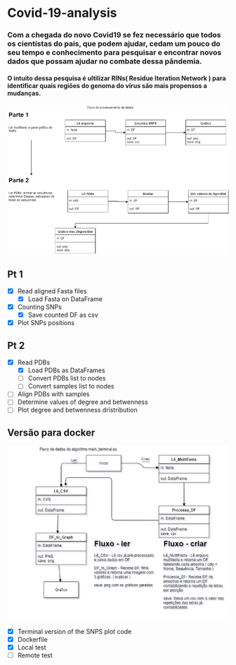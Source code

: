 # Covid-19-analysis
### Com a chegada do novo Covid19 se fez necessário que todos os cientístas do pais, que podem ajudar, cedam um pouco do seu tempo e conhecimento para pesquisar e encontrar novos dados que possam ajudar no combate dessa pândemia. 
#### O intuito dessa pesquisa é ultilizar RINs( Residue Iteration Network ) para identificar quais regiões do genoma do vírus são mais propensos a mudanças.

![fluxo 2(Under revision)](https://github.com/bombermal/Covid-19-analysis/blob/master/Uml/Covid%20-%20Total.png)
## Pt 1
 - [X] Read aligned Fasta files
    - [X] Load Fasta on DataFrame
 - [X] Counting SNPs
    - [X] Save counted DF as csv
 - [X] Plot SNPs positions
 
## Pt 2
 
 - [X] Read PDBs
    - [X] Load PDBs as DataFrames
    - [ ] Convert PDBs list to nodes
    - [ ] Convert samples list to nodes
 - [ ] Align PDBs with samples
 - [ ] Determine values of degree and betwenness
 - [ ] Plot degree and betwenness dristribution

## Versão para docker
![fluxo 1(Terminal)](https://github.com/bombermal/Covid-19-analysis/blob/master/Uml/Covid%20-%20Terminal.png)

- [X] Terminal version of the SNPS plot code
- [X] Dockerfile
- [X] Local test
- [ ] Remote test
